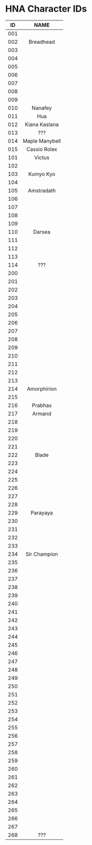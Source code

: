 # HNA Character IDs

|  ID  | NAME |
| :--: | :--: |
| 001 |  |
| 002 | Breadhead |
| 003 |  |
| 004 |  |
| 005 |  |
| 006 |  |
| 007 |  |
| 008 |  |
| 009 |  |
| 010 | Nanafey |
| 011 | Hua |
| 012 | Kiana Kaslana |
| 013 | ??? |
| 014 | Maple Manybell |
| 015 | Cassio Rolex |
| 101 | Victus |
| 102 |  |
| 103 | Kumyo Kyo |
| 104 |  |
| 105 | Amstradath |
| 106 |  |
| 107 |  |
| 108 |  |
| 109 |  |
| 110 | Darsea |
| 111 |  |
| 112 |  |
| 113 |  |
| 114 | ??? |
| 200 |  |
| 201 |  |
| 202 |  |
| 203 |  |
| 204 |  |
| 205 |  |
| 206 |  |
| 207 |  |
| 208 |  |
| 209 |  |
| 210 |  |
| 211 |  |
| 212 |  |
| 213 |  |
| 214 | Amorphirion |
| 215 |  |
| 216 | Prabhas |
| 217 | Armand |
| 218 |  |
| 219 |  |
| 220 |  |
| 221 |  |
| 222 | Blade |
| 223 |  |
| 224 |  |
| 225 |  |
| 226 |  |
| 227 |  |
| 228 |  |
| 229 | Parayaya |
| 230 |  |
| 231 |  |
| 232 |  |
| 233 |  |
| 234 | Sir Champion |
| 235 |  |
| 236 |  |
| 237 |  |
| 238 |  |
| 239 |  |
| 240 |  |
| 241 |  |
| 242 |  |
| 243 |  |
| 244 |  |
| 245 |  |
| 246 |  |
| 247 |  |
| 248 |  |
| 249 |  |
| 250 |  |
| 251 |  |
| 252 |  |
| 253 |  |
| 254 |  |
| 255 |  |
| 256 |  |
| 257 |  |
| 258 |  |
| 259 |  |
| 260 |  |
| 261 |  |
| 262 |  |
| 263 |  |
| 264 |  |
| 265 |  |
| 266 |  |
| 267 |  |
| 268 | ??? |
